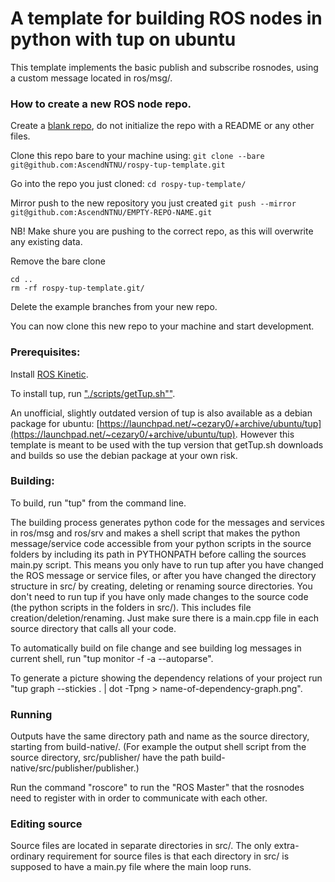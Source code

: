 # A template for building ROS nodes in python with tup on ubuntu

This template implements the basic publish and subscribe rosnodes, using a custom message located in ros/msg/.

### How to create a new ROS node repo.

Create a [blank repo](https://github.com/organizations/AscendNTNU/repositories/new), do not initialize the repo with a README or any other files.

Clone this repo bare to your machine using: `git clone --bare git@github.com:AscendNTNU/rospy-tup-template.git`

Go into the repo you just cloned: `cd rospy-tup-template/`

Mirror push to the new repository you just created `git push --mirror git@github.com:AscendNTNU/EMPTY-REPO-NAME.git`

NB! Make shure you are pushing to the correct repo, as this will overwrite any existing data.

Remove the bare clone
```
cd ..
rm -rf rospy-tup-template.git/
```
Delete the example branches from your new repo.

You can now clone this new repo to your machine and start development.

### Prerequisites:
Install [ROS Kinetic](http://wiki.ros.org/kinetic/Installation/Ubuntu).

To install tup, run ["./scripts/getTup.sh""](scripts/getTup.sh).

An unofficial, slightly outdated version of tup is also available as a debian package for ubuntu: [https://launchpad.net/~cezary0/+archive/ubuntu/tup](https://launchpad.net/~cezary0/+archive/ubuntu/tup). However this template is meant to be used with the tup version that getTup.sh downloads and builds so use the debian package at your own risk.

### Building:
To build, run "tup" from the command line.

The building process generates python code for the messages and services in ros/msg and ros/srv and makes a shell script that makes the python message/service code accessible from your python scripts in the source folders by including its path in PYTHONPATH before calling the sources main.py script. This means you only have to run tup after you have changed the ROS message or service files, or after you have changed the directory structure in src/ by creating, deleting or renaming source directories. You don't need to run tup if you have only made changes to the source code (the python scripts in the folders in src/). This includes file creation/deletion/renaming. Just make sure there is a main.cpp file in each source directory that calls all your code.

To automatically build on file change and see building log messages in current shell, run "tup monitor -f -a --autoparse".

To generate a picture showing the dependency relations of your project run "tup graph --stickies . | dot -Tpng > name-of-dependency-graph.png".

### Running
Outputs have the same directory path and name as the source directory, starting from build-native/.
(For example the output shell script from the source directory, src/publisher/ have the path build-native/src/publisher/publisher.)

Run the command "roscore" to run the "ROS Master" that the rosnodes need to register with in order to communicate with each other.

### Editing source
Source files are located in separate directories in src/. The only extra-ordinary requirement for source files is that each directory in src/ is supposed to have a main.py file where the main loop runs.
